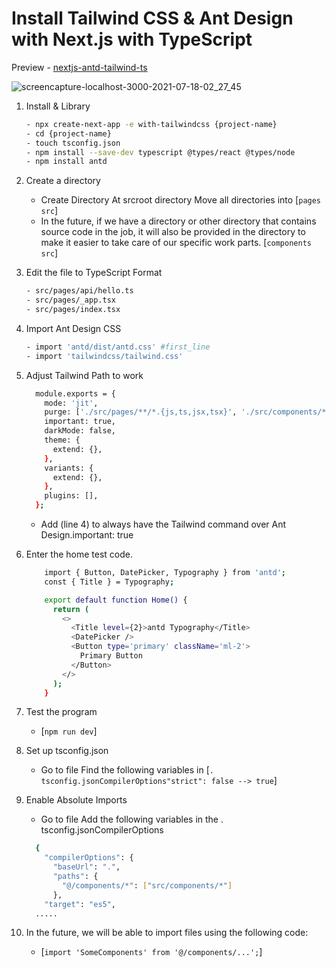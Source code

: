 # Install Tailwind CSS & Ant Design with Next.js with TypeScript

Preview - [nextjs-antd-tailwind-ts](https://nextjs-antd-tailwind-ts.vercel.app/)

![screencapture-localhost-3000-2021-07-18-02_27_45](https://user-images.githubusercontent.com/68588944/126047606-7fd9acf8-ef9a-451c-8d3b-133b5c97d174.png)

1. Install & Library
    ```bash
    - npx create-next-app -e with-tailwindcss {project-name}
    - cd {project-name}
    - touch tsconfig.json
    - npm install --save-dev typescript @types/react @types/node
    - npm install antd
    ```
    
2. Create a directory
    - Create Directory At srcroot directory Move all directories into [`pages src`]
    - In the future, if we have a directory or other directory that contains source code in the job, it will also be provided in the directory to make it           easier to take care of our specific work parts. [`components src`]

3. Edit the file to TypeScript Format
    ```bash
    - src/pages/api/hello.ts
    - src/pages/_app.tsx
    - src/pages/index.tsx
    ```
    
4. Import Ant Design CSS
    ```bash
    - import 'antd/dist/antd.css' #first_line
    - import 'tailwindcss/tailwind.css'
    ```
    
5. Adjust Tailwind Path to work
    ``` bash
      module.exports = {
        mode: 'jit',
        purge: ['./src/pages/**/*.{js,ts,jsx,tsx}', './src/components/**/*.{js,ts,jsx,tsx}'],
        important: true,
        darkMode: false,
        theme: {
          extend: {},
        },
        variants: {
          extend: {},
        },
        plugins: [],
      };
    ``` 
    - Add (line 4) to always have the Tailwind command over Ant Design.important: true

6. Enter the home test code.
    ``` bash
        import { Button, DatePicker, Typography } from 'antd';
        const { Title } = Typography;

        export default function Home() {
          return (
            <>
              <Title level={2}>antd Typography</Title>
              <DatePicker />
              <Button type='primary' className='ml-2'>
                Primary Button
              </Button>
            </>
          );
        }
    ```
    
7. Test the program
    - [`npm run dev`]
    
8. Set up tsconfig.json
    - Go to file Find the following variables in 
        [`. tsconfig.jsonCompilerOptions"strict": false --> true`]
    
9. Enable Absolute Imports
    - Go to file Add the following variables in the . tsconfig.jsonCompilerOptions
    ``` bash
      {
        "compilerOptions": {
          "baseUrl": ".",
          "paths": {
            "@/components/*": ["src/components/*"]
          },
        "target": "es5",
      .....
    ```

10. In the future, we will be able to import files using the following code:
    - [`import 'SomeComponents' from '@/components/...';`]
